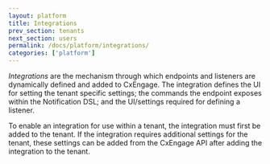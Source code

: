 ```yaml
---
layout: platform
title: Integrations
prev_section: tenants
next_section: users
permalink: /docs/platform/integrations/
categories: ['platform']
---
```


*Integrations* are the mechanism through which endpoints and listeners are dynamically
defined and added to CxEngage. The integration defines the UI for setting the tenant specific
settings; the commands the endpoint exposes within the Notification DSL; and the UI/settings required
for defining a listener.

To enable an integration for use within a tenant, the integration must first be added to the tenant.
If the integration requires additional settings for the tenant, these settings can be added from
the CxEngage API after adding the integration to the tenant.
